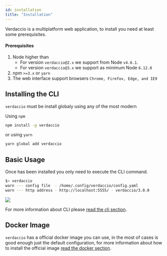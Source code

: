 ```yaml
---
id: installation
title: "Installation"
---
```


Verdaccio is a multiplatform web application, to install you need at least some prerequisites.

#### Prerequisites

1. Node higher than
    - For version `verdaccio@2.x` we support from Node `v4.6.1`.
    - For version `verdaccio@3.x` we support as minimum Node `6.12.0`
2. npm `>=3.x` or `yarn`
3. The web interface support browsers `Chrome, Firefox, Edge, and IE9`

## Installing the CLI

`verdaccio` must be install globaly using any of the most modern

Using `npm`

```bash
npm install -g verdaccio
```
or using `yarn`

```bash
yarn global add verdaccio
```

## Basic Usage

Once has been installed you only need to execute the CLI command.

```bash
$> verdaccio
warn --- config file  - /home/.config/verdaccio/config.yaml
warn --- http address - http://localhost:5555/ - verdaccio/3.0.0
```

![](https://cdn-images-1.medium.com/max/720/1*jDHnZ7_68u5s1lFK2cygnA.gif)

For more information about CLI please [read the cli section](cli.md).

## Docker Image

`verdaccio` has a official docker image you can use, in the most of cases is good enough just the default configuration, for more information about how to install the official image [read the docker section](docker.md).
